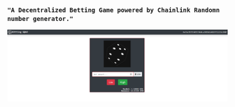 ### ```"A Decentralized Betting Game powered by Chainlink Randomn number generator."```



![](chainbet.png)
